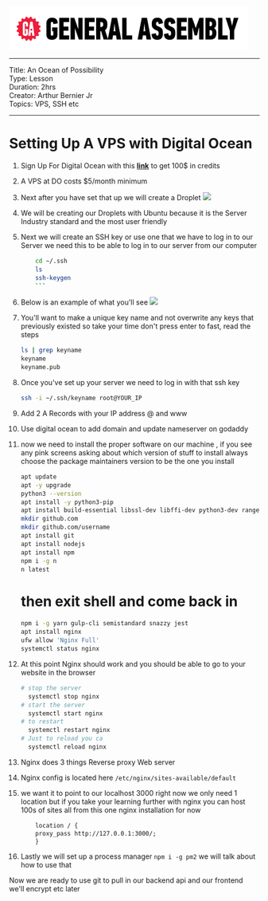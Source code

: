 ![ga](../../../ga_cog.png)


<hr>
Title: An Ocean of Possibility <br>
Type: Lesson<br>
Duration: 2hrs <br>
Creator: Arthur Bernier Jr<br>
Topics: VPS, SSH etc<br>
<hr>

# Setting Up A VPS with Digital Ocean
1. Sign Up For Digital Ocean with this [__link__](https://try.digitalocean.com/frontend-masters/) to get 100$ in credits
1. A VPS at DO costs $5/month minimum
1. Next after you have set that up we will create a Droplet
![](https://lh3.googleusercontent.com/PS533bjwQ0nPWSulktOEkGUExq7jPqujF5Rb8gsagMQ5SUttf5PK-JL-IuXlSHZ0invi-O3cl3bRJElkZp0c9XSHMlJnlW3z1fEjbYBj4DqGPmlxbqr-BKJCyinBxZTjCmVIXg4uo64)
1. We will be creating our Droplets with Ubuntu because it is the Server Industry standard and the most user friendly
1. Next we will create an SSH key or use one that we have to log in to our Server
we need this to be able to log in to our server from our computer
    ```bash
        cd ~/.ssh
        ls
        ssh-keygen
        ```
1. Below is an example of what you'll see
![](https://lh6.googleusercontent.com/tFeJ1WhUv6-mB_4Cp9OtmFZIHtdR5-5TJaouszQIvyUfEz64vc-CtcXwXyeUUt_pJZImXuGIZIp0NFToUn0WRQJbI6a79BlM0GFEDm6dSfMEXaQMa1cztnSPhXMbr0XZamY93QT_FpI)
1. You'll want to make a unique key name and not overwrite any keys that previously existed so take your time don't press enter
to fast, read the steps

    ```bash
    ls | grep keyname
    keyname 
    keyname.pub
    ```
1. Once you've set up your server we need to log in with that ssh key
    ```bash
    ssh -i ~/.ssh/keyname root@YOUR_IP
   ```
1. Add 2 A Records with your IP address @ and www
1. Use digital ocean to add domain and update nameserver on godaddy

1. now we need to install the proper software on our machine , 
if you see any pink screens asking about which version of stuff to install 
always choose the package maintainers version to be the one you install
    ```bash
    apt update
    apt -y upgrade
    python3 --version
    apt install -y python3-pip
    apt install build-essential libssl-dev libffi-dev python3-dev ranger neovim
    mkdir github.com
    mkdir github.com/username
    apt install git
    apt install nodejs
    apt install npm
    npm i -g n 
    n latest
    ```
    # then exit shell and come back in
    ```bash
    npm i -g yarn gulp-cli semistandard snazzy jest
    apt install nginx
    ufw allow 'Nginx Full'
    systemctl status nginx
    ```

1. At this point Nginx should work and you should be able to go to your website in the browser
    ```bash
    # stop the server
      systemctl stop nginx
    # start the server
      systemctl start nginx
    # to restart  
      systemctl restart nginx
    # Just to reload you ca
      systemctl reload nginx
    ```
  1. Nginx does 3 things 
  Reverse proxy
  Web server
 1. Nginx config is located here `/etc/nginx/sites-available/default`
1. we want it to point to our localhost 3000 right now we only need 1 location but if you take your learning
further with nginx you can host 100s of sites all from this one nginx installation
for now 
    ```
        location / {
        proxy_pass http://127.0.0.1:3000/;
        }
    ```
1. Lastly we will set up a process manager `npm i -g pm2`
we will talk about how to use that 

Now we are ready to use git to pull in our backend api and our frontend we'll encrypt etc later
